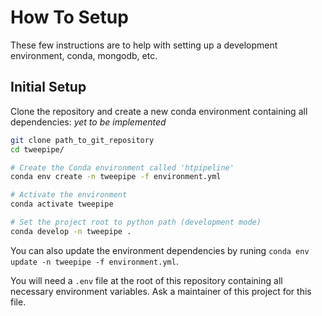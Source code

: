 # How To Setup

These few instructions are to help with setting up a development environment, conda, mongodb, etc.

## Initial Setup

Clone the repository and create a new conda environment containing all dependencies:
*yet to be implemented*

```bash
git clone path_to_git_repository
cd tweepipe/

# Create the Conda environment called 'htpipeline'
conda env create -n tweepipe -f environment.yml

# Activate the environment
conda activate tweepipe

# Set the project root to python path (development mode)
conda develop -n tweepipe .
```

You can also update the environment dependencies by runing `conda env update -n tweepipe -f environment.yml`.

You will need a `.env` file at the root of this repository containing all necessary environment variables. Ask a maintainer of this project for this file.

